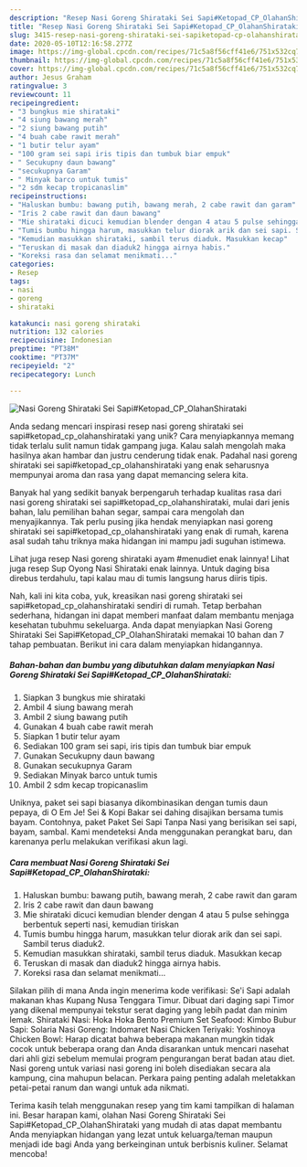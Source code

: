 ```yaml
---
description: "Resep Nasi Goreng Shirataki Sei Sapi#Ketopad_CP_OlahanShirataki Anti Gagal"
title: "Resep Nasi Goreng Shirataki Sei Sapi#Ketopad_CP_OlahanShirataki Anti Gagal"
slug: 3415-resep-nasi-goreng-shirataki-sei-sapiketopad-cp-olahanshirataki-anti-gagal
date: 2020-05-10T12:16:58.277Z
image: https://img-global.cpcdn.com/recipes/71c5a8f56cff41e6/751x532cq70/nasi-goreng-shirataki-sei-sapiketopad_cp_olahanshirataki-foto-resep-utama.jpg
thumbnail: https://img-global.cpcdn.com/recipes/71c5a8f56cff41e6/751x532cq70/nasi-goreng-shirataki-sei-sapiketopad_cp_olahanshirataki-foto-resep-utama.jpg
cover: https://img-global.cpcdn.com/recipes/71c5a8f56cff41e6/751x532cq70/nasi-goreng-shirataki-sei-sapiketopad_cp_olahanshirataki-foto-resep-utama.jpg
author: Jesus Graham
ratingvalue: 3
reviewcount: 11
recipeingredient:
- "3 bungkus mie shirataki"
- "4 siung bawang merah"
- "2 siung bawang putih"
- "4 buah cabe rawit merah"
- "1 butir telur ayam"
- "100 gram sei sapi iris tipis dan tumbuk biar empuk"
- " Secukupny daun bawang"
- "secukupnya Garam"
- " Minyak barco untuk tumis"
- "2 sdm kecap tropicanaslim"
recipeinstructions:
- "Haluskan bumbu: bawang putih, bawang merah, 2 cabe rawit dan garam"
- "Iris 2 cabe rawit dan daun bawang"
- "Mie shirataki dicuci kemudian blender dengan 4 atau 5 pulse sehingga berbentuk seperti nasi, kemudian tiriskan"
- "Tumis bumbu hingga harum, masukkan telur diorak arik dan sei sapi. Sambil terus diaduk2."
- "Kemudian masukkan shirataki, sambil terus diaduk. Masukkan kecap"
- "Teruskan di masak dan diaduk2 hingga airnya habis."
- "Koreksi rasa dan selamat menikmati..."
categories:
- Resep
tags:
- nasi
- goreng
- shirataki

katakunci: nasi goreng shirataki 
nutrition: 132 calories
recipecuisine: Indonesian
preptime: "PT38M"
cooktime: "PT37M"
recipeyield: "2"
recipecategory: Lunch

---
```



![Nasi Goreng Shirataki Sei Sapi#Ketopad_CP_OlahanShirataki](https://img-global.cpcdn.com/recipes/71c5a8f56cff41e6/751x532cq70/nasi-goreng-shirataki-sei-sapiketopad_cp_olahanshirataki-foto-resep-utama.jpg)

Anda sedang mencari inspirasi resep nasi goreng shirataki sei sapi#ketopad_cp_olahanshirataki yang unik? Cara menyiapkannya memang tidak terlalu sulit namun tidak gampang juga. Kalau salah mengolah maka hasilnya akan hambar dan justru cenderung tidak enak. Padahal nasi goreng shirataki sei sapi#ketopad_cp_olahanshirataki yang enak seharusnya mempunyai aroma dan rasa yang dapat memancing selera kita.

Banyak hal yang sedikit banyak berpengaruh terhadap kualitas rasa dari nasi goreng shirataki sei sapi#ketopad_cp_olahanshirataki, mulai dari jenis bahan, lalu pemilihan bahan segar, sampai cara mengolah dan menyajikannya. Tak perlu pusing jika hendak menyiapkan nasi goreng shirataki sei sapi#ketopad_cp_olahanshirataki yang enak di rumah, karena asal sudah tahu triknya maka hidangan ini mampu jadi suguhan istimewa.

Lihat juga resep Nasi goreng shirataki ayam #menudiet enak lainnya! Lihat juga resep Sup Oyong Nasi Shirataki enak lainnya. Untuk daging bisa direbus terdahulu, tapi kalau mau di tumis langsung harus diiris tipis.


Nah, kali ini kita coba, yuk, kreasikan nasi goreng shirataki sei sapi#ketopad_cp_olahanshirataki sendiri di rumah. Tetap berbahan sederhana, hidangan ini dapat memberi manfaat dalam membantu menjaga kesehatan tubuhmu sekeluarga. Anda dapat menyiapkan Nasi Goreng Shirataki Sei Sapi#Ketopad_CP_OlahanShirataki memakai 10 bahan dan 7 tahap pembuatan. Berikut ini cara dalam menyiapkan hidangannya.

<!--inarticleads1-->

##### Bahan-bahan dan bumbu yang dibutuhkan dalam menyiapkan Nasi Goreng Shirataki Sei Sapi#Ketopad_CP_OlahanShirataki:

1. Siapkan 3 bungkus mie shirataki
1. Ambil 4 siung bawang merah
1. Ambil 2 siung bawang putih
1. Gunakan 4 buah cabe rawit merah
1. Siapkan 1 butir telur ayam
1. Sediakan 100 gram sei sapi, iris tipis dan tumbuk biar empuk
1. Gunakan  Secukupny daun bawang
1. Gunakan secukupnya Garam
1. Sediakan  Minyak barco untuk tumis
1. Ambil 2 sdm kecap tropicanaslim


Uniknya, paket sei sapi biasanya dikombinasikan dengan tumis daun pepaya, di O Em Je! Sei &amp; Kopi Bakar sei dahing disajikan bersama tumis bayam. Contohnya, paket Paket Sei Sapi Tanpa Nasi yang berisikan sei sapi, bayam, sambal. Kami mendeteksi Anda menggunakan perangkat baru, dan karenanya perlu melakukan verifikasi akun lagi. 

<!--inarticleads2-->

##### Cara membuat Nasi Goreng Shirataki Sei Sapi#Ketopad_CP_OlahanShirataki:

1. Haluskan bumbu: bawang putih, bawang merah, 2 cabe rawit dan garam
1. Iris 2 cabe rawit dan daun bawang
1. Mie shirataki dicuci kemudian blender dengan 4 atau 5 pulse sehingga berbentuk seperti nasi, kemudian tiriskan
1. Tumis bumbu hingga harum, masukkan telur diorak arik dan sei sapi. Sambil terus diaduk2.
1. Kemudian masukkan shirataki, sambil terus diaduk. Masukkan kecap
1. Teruskan di masak dan diaduk2 hingga airnya habis.
1. Koreksi rasa dan selamat menikmati...


Silakan pilih di mana Anda ingin menerima kode verifikasi: Se&#39;i Sapi adalah makanan khas Kupang Nusa Tenggara Timur. Dibuat dari daging sapi Timor yang dikenal mempunyai tekstur serat daging yang lebih padat dan minim lemak. Shirataki Nasi: Hoka Hoka Bento Premium Set Seafood: Kimbo Bubur Sapi: Solaria Nasi Goreng: Indomaret Nasi Chicken Teriyaki: Yoshinoya Chicken Bowl: Harap dicatat bahwa beberapa makanan mungkin tidak cocok untuk beberapa orang dan Anda disarankan untuk mencari nasehat dari ahli gizi sebelum memulai program pengurangan berat badan atau diet. Nasi goreng untuk variasi nasi goreng ini boleh disediakan secara ala kampung, cina mahupun belacan. Perkara paing penting adalah meletakkan petai-petai ranum dan wangi untuk ada nikmati. 

Terima kasih telah menggunakan resep yang tim kami tampilkan di halaman ini. Besar harapan kami, olahan Nasi Goreng Shirataki Sei Sapi#Ketopad_CP_OlahanShirataki yang mudah di atas dapat membantu Anda menyiapkan hidangan yang lezat untuk keluarga/teman maupun menjadi ide bagi Anda yang berkeinginan untuk berbisnis kuliner. Selamat mencoba!
